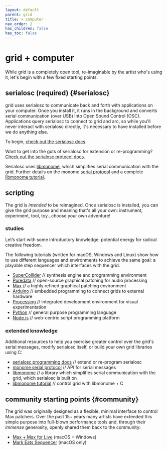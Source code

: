 ```yaml
---
layout: default
parent: grid
title: + computer
nav_order: 2
has_children: false
has_toc: false
---
```


# grid + computer

While grid is a completely open tool, re-imaginable by the artist who's using it, let's begin with a few fixed starting points.

## serialosc (required) {#serialosc}

grid uses serialosc to communicate back and forth with applications on your computer. Once you install it, it runs in the background and converts serial communication (over USB) into Open Sound Control (OSC). Applications query serialosc to connect to grid and arc, so while you'll never interact with serialosc directly, it's necessary to have installed before we do anything else.

To begin, [check out the serialosc docs](/docs/serialosc/setup).

Want to get into the guts of serialosc for extension or re-programming? [Check out the serialosc protocol docs](/docs/serialosc/osc).

Serialosc uses [libmonome](https://github.com/monome/libmonome), which simplifies serial communication with the grid. Further details on the monome [serial protocol](/docs/serialosc/serial.txt) and a complete [libmonome tutorial](/docs/libmonome/tutorial).

## scripting

The grid is *intended* to be reimagined. Once serialosc is installed, you can give the grid purpose and meaning that's all your own: instrument, experiment, tool, toy...choose your own adventure!

### studies

Let’s start with some introductory knowledge: potential energy for radical creative freedom.

The following tutorials (written for macOS, Windows and Linux) show how to use different languages and environments to achieve the same goal: a playable step sequencer which interfaces with the grid.

- [SuperCollider](/docs/grid/studies/sc) // synthesis engine and programming environment
- [Puredata](/docs/grid/studies/pd) // open-source graphical patching for audio processing
- [Max](/docs/grid/studies/max) // a highly refined graphical patching environment
- [Arduino](/docs/grid/studies/arduino) // embedded programming to connect grids to external hardware
- [Processing](/docs/grid/studies/processing) // integrated development environment for visual experimentation
- [Python](/docs/grid/studies/python) // general purpose programming language
- [Node.js](/docs/grid/studies/nodejs) // web-centric script programming platform

### extended knowledge

Additional resources to help you exercise greater control over the grid's serial messages, modify serialosc itself, or build your own grid libraries using C:

- [serialosc programming docs](/docs/serialosc/osc) // extend or re-program serialosc
- [monome serial protocol](/docs/serialosc/serial.txt) // API for serial messages
- [libmonome](https://github.com/monome/libmonome) // a library which simplifies serial communication with the grid, which serialosc is built on
- [libmonome tutorial](/docs/libmonome/tutorial) // control grid with libmonome + C

## community starting points {#community}

The grid was originally designed as a flexible, minimal interface to control Max patchers. Over the past 15+ years many artists have extended this simple purpose into full-blown performance tools and, through their *immense* generosity, openly shared them back to the community:

- [Max + Max for Live](/docs/grid/computer/max) (macOS + Windows)
- [Mark Eats Sequencer](/docs/grid/computer/mark-eats) (macOS only)